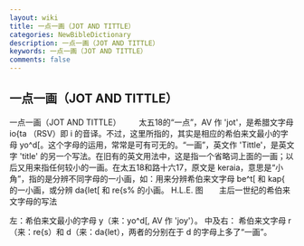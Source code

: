 ```yaml
---
layout: wiki
title: 一点一画（JOT AND TITTLE）
categories: NewBibleDictionary
description: 一点一画（JOT AND TITTLE）
keywords: 一点一画（JOT AND TITTLE）
comments: false
---
```


## 一点一画（JOT AND TITTLE）



一点一画（JOT AND TITTLE）
　　太五18的“一点”，AV 作 'jot'，是希腊文字母 io{ta （RSV）即 i 的音译。不过，这里所指的，其实是相应的希伯来文最小的字母 yo^d[。这个字母的运用，常常是可有可无的。“一画”，英文作 'Tittle'，是英文字 'title' 的另一个写法。在旧有的英文用法中，这是指一个省略词上面的一画；以后又用来指任何较小的一画。在太五18和路十六17，原文是 keraia，意思是“小角”，指的是分辨不同字母的一小画，如：用来分辨希伯来文字母 be^t[ 和 kap{ 的一小画，或分辨 da{let[ 和 re{s% 的小画。
H.L.E.
图　　主后一世纪的希伯来文字母的写法

左：希伯来文最小的字母 y（来：yo^d[, AV 作 'joy'）。
中及右： 希伯来文字母 r（来：re{s）和 d（来：da{let），两者的分别在于 d 的字母上多了“一画”。



